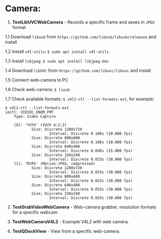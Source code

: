 # Camera:

1. <b>TestLibUVCWebCamera</b> - Records a specific frame and saves in `JPEG` format

1.1 Download `libusb` from `https://github.com/libusb/libusb/releases` and install

1.2 Install `v4l-utils`: `$ sudo apt install v4l-utils`

1.3 Install `libjpeg`: `$ sudo apt install libjpeg-dev`

1.4 Download `libUVC` from `https://github.com/libuvc/libuvc` and install

1.5 Connect web-camera to PC

1.6 Check web-camera: `$ lsusb`

1.7 Check available formats: `$ v4l2-ctl --list-formats-ext`, for example:

	$ v4l2-ctl --list-formats-ext
	ioctl: VIDIOC_ENUM_FMT
        Type: Video Capture

        [0]: 'YUYV' (YUYV 4:2:2)
                Size: Discrete 1280x720
                        Interval: Discrete 0.100s (10.000 fps)
                Size: Discrete 800x600
                        Interval: Discrete 0.100s (10.000 fps)
                Size: Discrete 640x480
                        Interval: Discrete 0.040s (25.000 fps)
                Size: Discrete 320x240
                        Interval: Discrete 0.033s (30.000 fps)
        [1]: 'MJPG' (Motion-JPEG, compressed)
                Size: Discrete 1280x720
                        Interval: Discrete 0.033s (30.000 fps)
                Size: Discrete 800x600
                        Interval: Discrete 0.033s (30.000 fps)
                Size: Discrete 640x480
                        Interval: Discrete 0.033s (30.000 fps)
                Size: Discrete 320x240
                        Interval: Discrete 0.033s (30.000 fps)

2. <b>TestGrabVideoWebCamera</b> - Web-camera grabber, resolution formats for a specific webcam

3. <b>TestWebCameraV4L2</b> - Example V4L2 with web camera.

4. <b>TestQDockView</b> - View from a specific web-camera.
